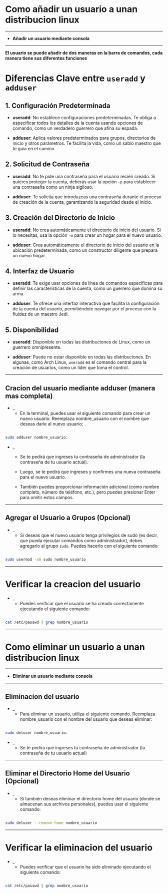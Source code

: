 # Como añadir un usuario a unan distribucion linux

---
- **Añadir un usuario mediante consola**
---
**El usuario se puede añadir de dos maneras en la barra de comandos, cada manera tiene sus diferentes funciones**

# Diferencias Clave entre `useradd` y `adduser`


## 1. Configuración Predeterminada

- **useradd**: No establece configuraciones predeterminadas. Te obliga a especificar todos los detalles de la cuenta usando opciones de comando, como un verdadero guerrero que afina su espada.

- **adduser**: Aplica valores predeterminados para grupos, directorios de inicio y otros parámetros. Te facilita la vida, como un sabio maestro que te guía en el camino.


## 2. Solicitud de Contraseña

- **useradd**: No te pide una contraseña para el usuario recién creado. Si quieres proteger la cuenta, deberás usar la opción `-p` para establecer una contraseña como un ninja sigiloso.

- **adduser**: Te solicita que introduzcas una contraseña durante el proceso de creación de la cuenta, garantizando la seguridad desde el inicio.


## 3. Creación del Directorio de Inicio

- **useradd**: No crea automáticamente el directorio de inicio del usuario. Si lo necesitas, usa la opción `-m` para crear un hogar para el nuevo usuario.

- **adduser**: Crea automáticamente el directorio de inicio del usuario en la ubicación predeterminada, como un constructor diligente que prepara un nuevo hogar.


## 4. Interfaz de Usuario

- **useradd**: Te exige usar opciones de línea de comandos específicas para definir las características de la cuenta, como un guerrero que domina su arma.

- **adduser**: Te ofrece una interfaz interactiva que facilita la configuración de la cuenta del usuario, permitiéndote navegar por el proceso con la fluidez de un maestro Jedi.


## 5. Disponibilidad

- **useradd**: Disponible en todas las distribuciones de Linux, como un guerrero omnipresente.

- **adduser**: Puede no estar disponible en todas las distribuciones. En algunas, como Arch Linux, `useradd` es el comando central para la creación de usuarios, como un líder que toma el control.
---
## **Cracion del usuario mediante adduser (manera mas completa)**
- _
    - En la terminal, puedes usar el siguiente comando para crear un nuevo usuario. Reemplaza nombre_usuario con el nombre que deseas darle al nuevo usuario:

```bash

sudo adduser nombre_usuario.


```
- _
  - Se te pedirá que ingreses tu contraseña de administrador (la contraseña de tu usuario actual).

  - Luego, se te pedirá que ingreses y confirmes una nueva contraseña para el nuevo usuario.

  - También puedes proporcionar información adicional (como nombre completo, número de teléfono, etc.), pero puedes presionar Enter para omitir estos campos.

---
## **Agregar el Usuario a Grupos (Opcional)**
- _
    - Si deseas que el nuevo usuario tenga privilegios de sudo (es decir, que pueda ejecutar comandos como administrador), debes agregarlo al grupo `sudo`. Puedes hacerlo con el siguiente comando:


```bash

sudo usermod -aG sudo nombre_usuario
```
---
# **Verificar la creacion del usuario**
- _
    - Puedes verificar que el usuario se ha creado correctamente ejecutando el siguiente comando:


```bash

cat /etc/passwd | grep nombre_usuario
```

---
# Como eliminar un usuario a unan distribucion linux

---
- **Eliminar un usuario mediante consola**
---
## **Eliminacion del usuario**

- _
    - Para eliminar un usuario, utiliza el siguiente comando. Reemplaza nombre_usuario con el nombre del usuario que deseas eliminar:
```bash

sudo deluser nombre_usuario.

```
- _
    - Se te pedirá que ingreses tu contraseña de administrador (la contraseña de tu usuario actual)

---
## **Eliminar el Directorio Home del Usuario (Opcional)**
- _
    - Si también deseas eliminar el directorio home del usuario (donde se almacenan sus archivos personales), puedes usar el siguiente comando:


```bash

sudo deluser --remove-home nombre_usuario
```
---
# **Verificar la eliminacion del usuario**
- _
    - Puedes verificar que el usuario ha sido eliminado ejecutando el siguiente comando:


```bash

cat /etc/passwd | grep nombre_usuario
```